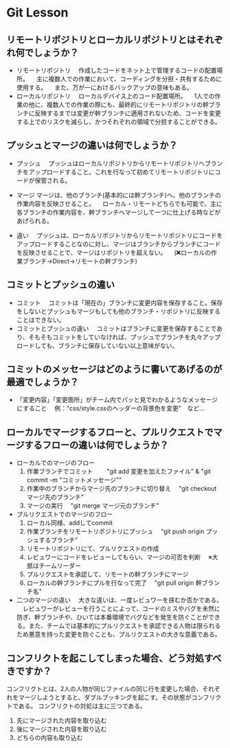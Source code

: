 # Git Lesson

## リモートリポジトリとローカルリポジトリとはそれぞれ何でしょうか？

- リモートリポジトリ
  　作成したコードをネット上で管理するコードの配置場所。
  　主に複数人での作業において、コーディングを分担・共有するために使用する。
  　また、万が一におけるバックアップの意味もある。
- ローカルリポジトリ
  　ローカルデバイス上のコード配置場所。
  　1人での作業の他に、複数人での作業の際にも、最終的にリモートリポジトリの幹ブランチに反映するまでは変更が幹ブランチに適用されないため、コードを変更する上でのリスクを減らし、かつそれぞれの領域で分担することができる。

## プッシュとマージの違いは何でしょうか？

- プッシュ
  　プッシュはローカルリポジトリからリモートリポジトリへブランチをアップロードすること。これを行なって初めてリモートリポジトリにコードが保管される。

- マージ
  マージは、他のブランチ(基本的には幹ブランチ)へ、他のブランチの作業内容を反映させること。
  　ローカル・リモートどちらでも可能で、主に各ブランチの作業内容を、幹ブランチへマージして一つに仕上げる時などがあげられる。

- 違い
  　プッシュは、ローカルリポジトリからリモートリポジトリにコードをアップロードすることなのに対し、マージはブランチからブランチにコードを反映させることで、マージはリポジトリを超えない。
  　(❌ローカルの作業ブランチ→Direct→リモートの幹ブランチ)

## コミットとプッシュの違い

- コミット
  　コミットは「現在の」ブランチに変更内容を保存すること。保存をしないとプッシュもマージもしても他のブランチ・リポジトリに反映することはできない。
- コミットとプッシュの違い
　コミットはブランチに変更を保存することであり、そもそもコミットをしていなければ、プッシュでブランチを丸々アップロードしても、ブランチに保存していない以上意味がない。

## コミットのメッセージはどのように書いてあげるのが最適でしょうか？

- 「変更内容」「変更箇所」がチーム内でパッと見でわかるようなメッセージにすること
  　例："css/style.cssのヘッダーの背景色を変更"　など…

## ローカルでマージするフローと、プルリクエストでマージするフローの違いは何でしょうか？

- ローカルでのマージのフロー
  1. 作業ブランチでコミット　
    　"git add 変更を加えたファイル" & "git commit -m "コミットメッセージ""
  2. 作業中のブランチからマージ先のブランチに切り替え 
    　"git checkout マージ先のブランチ"
  3. マージの実行
    　"git merge マージ元のブランチ"
- プルリクエストでのマージのフロー
  1. ローカル同様、addしてcommit
  2. 作業ブランチをリモートリポジトリにプッシュ
    　"git push origin プッシュするブランチ"
  3. リモートリポジトリにて、プルリクエストの作成
  4. レビュワーにコードをレビューしてもらい、マージの可否を判断
    　※大抵はチームリーダー
  5. プルリクエストを承認して、リモートの幹ブランチにマージ
  6. ローカルの幹ブランチにプルを行なって完了
    　"git pull origin 幹ブランチ名"
- 二つのマージの違い
  　大きな違いは、一度レビュワーを挟むか否かである。
  　レビュワーがレビューを行うことによって、コードのミスやバグを未然に防ぎ、幹ブランチや、ひいては本番環境でバグなどを発生を防ぐことができる。また、チームでは基本的にプルリクエストを承認できる人物は限られるため悪意を持った変更を防ぐことも、プルリクエストの大きな意義である。

## コンフリクトを起こしてしまった場合、どう対処すべきですか？

コンフリクトとは、2人の人物が同じファイルの同じ行を変更した場合、それぞれをマージしようとすると、ダブルブッキングを起こす。その状態がコンフリクトである。
コンフリクトの対処は主に三つである。

  1. 先にマージされた内容を取り込む
  2. 後にマージされた内容を取り込む
  3. どちらの内容も取り込む

